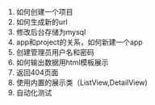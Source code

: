 1. 如何创建一个项目
2. 如何生成新的url
3. 修改后台存储为mysql
4. app和project的关系，如何新建一个app
5. 创建管理员用户名和密码
6. 如何输出数据用html模板展示
7. 返回404页面
8. 使用内置的展示类（ListView,DetailView)
9. 自动化测试